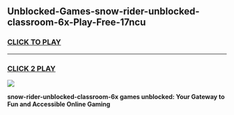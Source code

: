 
## Unblocked-Games-snow-rider-unblocked-classroom-6x-Play-Free-17ncu
<h3>
<a href="https://premium76.site?title=snow-rider-unblocked-classroom-6x&ref=19M">CLICK TO PLAY</a></h3>
<hr>

<h3>
<a href="https://premium76.site?title=snow-rider-unblocked-classroom-6x&ref=19M">CLICK 2 PLAY</a>
  
</h3>

<a href="https://premium76.site?title=snow-rider-unblocked-classroom-6x&ref=19M"><img src="https://clearcache.store/games.png"></a>


**snow-rider-unblocked-classroom-6x games unblocked: Your Gateway to Fun and Accessible Online Gaming**
